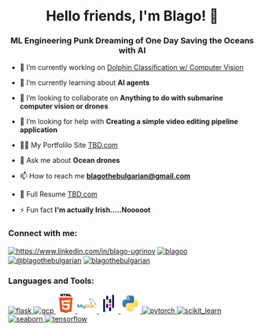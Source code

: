 <h1 align="center">Hello friends, I'm Blago! 👋</h1>
<h3 align="center">ML Engineering Punk Dreaming of One Day Saving the Oceans with AI</h3>

- 🔭 I’m currently working on [Dolphin Classification w/ Computer Vision](https://github.com/blagothebulgarian/dolphin-classification-CV)

- 🌱 I’m currently learning about **AI agents**

- 👯 I’m looking to collaborate on **Anything to do with submarine computer vision or drones**

- 🤝 I’m looking for help with **Creating a simple video editing pipeline application**

- 👨‍💻 My Portfolilo Site [TBD.com](boop.com)

- 💬 Ask me about **Ocean drones**

- 📫 How to reach me **blagothebulgarian@gmail.com**

- 📄 Full Resume [TBD.com](beep.com)

- ⚡ Fun fact **I'm actually Irish.....Nooooot**

<h3 align="left">Connect with me:</h3>
<p align="left">
<a href="https://linkedin.com/in/https://www.linkedin.com/in/blago-ugrinov" target="blank"><img align="center" src="https://raw.githubusercontent.com/rahuldkjain/github-profile-readme-generator/master/src/images/icons/Social/linked-in-alt.svg" alt="https://www.linkedin.com/in/blago-ugrinov" height="30" width="40" /></a>
<a href="https://kaggle.com/blagoo" target="blank"><img align="center" src="https://raw.githubusercontent.com/rahuldkjain/github-profile-readme-generator/master/src/images/icons/Social/kaggle.svg" alt="blagoo" height="30" width="40" /></a>
<a href="https://medium.com/@blagothebulgarian" target="blank"><img align="center" src="https://raw.githubusercontent.com/rahuldkjain/github-profile-readme-generator/master/src/images/icons/Social/medium.svg" alt="@blagothebulgarian" height="30" width="40" /></a>
<a href="https://www.hackerrank.com/blagothebulgarian" target="blank"><img align="center" src="https://raw.githubusercontent.com/rahuldkjain/github-profile-readme-generator/master/src/images/icons/Social/hackerrank.svg" alt="blagothebulgarian" height="30" width="40" /></a>
</p>

<h3 align="left">Languages and Tools:</h3>
<p align="left"> <a href="https://flask.palletsprojects.com/" target="_blank" rel="noreferrer"> <img src="https://www.vectorlogo.zone/logos/pocoo_flask/pocoo_flask-icon.svg" alt="flask" width="40" height="40"/> </a> <a href="https://cloud.google.com" target="_blank" rel="noreferrer"> <img src="https://www.vectorlogo.zone/logos/google_cloud/google_cloud-icon.svg" alt="gcp" width="40" height="40"/> </a> <a href="https://www.w3.org/html/" target="_blank" rel="noreferrer"> <img src="https://raw.githubusercontent.com/devicons/devicon/master/icons/html5/html5-original-wordmark.svg" alt="html5" width="40" height="40"/> </a> <a href="https://www.mysql.com/" target="_blank" rel="noreferrer"> <img src="https://raw.githubusercontent.com/devicons/devicon/master/icons/mysql/mysql-original-wordmark.svg" alt="mysql" width="40" height="40"/> </a> <a href="https://pandas.pydata.org/" target="_blank" rel="noreferrer"> <img src="https://raw.githubusercontent.com/devicons/devicon/2ae2a900d2f041da66e950e4d48052658d850630/icons/pandas/pandas-original.svg" alt="pandas" width="40" height="40"/> </a> <a href="https://www.python.org" target="_blank" rel="noreferrer"> <img src="https://raw.githubusercontent.com/devicons/devicon/master/icons/python/python-original.svg" alt="python" width="40" height="40"/> </a> <a href="https://pytorch.org/" target="_blank" rel="noreferrer"> <img src="https://www.vectorlogo.zone/logos/pytorch/pytorch-icon.svg" alt="pytorch" width="40" height="40"/> </a> <a href="https://scikit-learn.org/" target="_blank" rel="noreferrer"> <img src="https://upload.wikimedia.org/wikipedia/commons/0/05/Scikit_learn_logo_small.svg" alt="scikit_learn" width="40" height="40"/> </a> <a href="https://seaborn.pydata.org/" target="_blank" rel="noreferrer"> <img src="https://seaborn.pydata.org/_images/logo-mark-lightbg.svg" alt="seaborn" width="40" height="40"/> </a> <a href="https://www.tensorflow.org" target="_blank" rel="noreferrer"> <img src="https://www.vectorlogo.zone/logos/tensorflow/tensorflow-icon.svg" alt="tensorflow" width="40" height="40"/> </a> </p>

